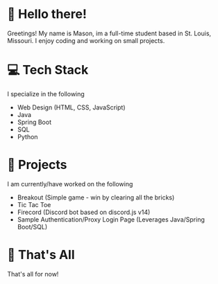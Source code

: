 # 👋 Hello there!
Greetings! My name is Mason, im a full-time student based in St. Louis, Missouri. I enjoy coding and working on small projects. 

# 💻 Tech Stack
I specialize in the following
- Web Design (HTML, CSS, JavaScript)
- Java
- Spring Boot
- SQL
- Python

# 🧩 Projects
I am currently/have worked on the following
- Breakout (Simple game - win by clearing all the bricks)
- Tic Tac Toe
- Firecord (Discord bot based on discord.js v14)
- Sample Authentication/Proxy Login Page (Leverages Java/Spring Boot/SQL)

# 👋 That's All
That's all for now! 